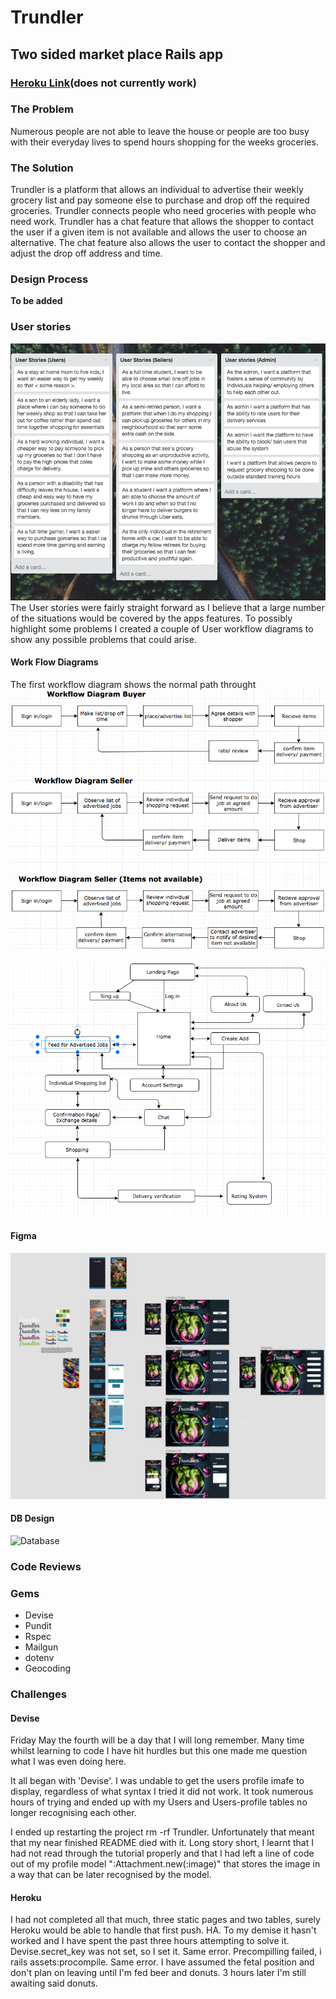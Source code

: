 # Trundler
## Two sided market place Rails app

### [Heroku Link](https://ancient-citadel-81275.herokuapp.com/)(does not currently work)

### The Problem
Numerous people are not able to leave the house or people are too busy with their everyday lives to spend hours shopping for the weeks groceries.

### The Solution
Trundler is a platform that allows an individual to advertise their weekly grocery list and pay someone else to purchase and drop off the required groceries. Trundler connects people who need groceries with people who need work. Trundler has a chat feature that allows the shopper to contact the user if a given item is not available and allows the user to choose an alternative. The chat feature also allows the user to contact the shopper and adjust the drop off address and time.

### Design Process

**To be added**

### User stories
![Db](/app/assets/images/readme/Trello.png)
The User stories were fairly straight forward as I believe that a large number of the situations would be covered by the apps features. To possibly highlight some problems I created a couple of User workflow diagrams to show any possible problems that could arise.
<br>
#### Work Flow Diagrams
The first workflow diagram shows the normal path throught
![User workflow](/app/assets/images/readme/User-workflow.png)


![App Workflow](/app/assets/images/readme/App-workflow.png)

#### Figma
![Full Figma](/app/assets/images/readme/Figma-total.png)



#### DB Design
![Database](/apps/assets/images/readme/Database.png)

### Code Reviews


### Gems
- Devise
- Pundit
- Rspec
- Mailgun
- dotenv
- Geocoding

### Challenges
#### Devise
Friday May the fourth will be a day that I will long remember. Many time whilst learning to code I have hit hurdles but this one made me question what I was even doing here.

It all began with 'Devise'. I was undable to get the users profile imafe to display, regardless of what syntax I tried it did not work. It took numerous hours of trying and ended up with my Users and Users-profile tables no longer recognising each other.

I ended up restarting the project rm -rf Trundler. Unfortunately that meant that my near finished README died with it. Long story short, I learnt that I had not read through the tutorial properly and that I had left a line of code out of my profile model ":Attachment.new(:image)" that stores the image in a way that can be later recognised by the model.
#### Heroku
I had not completed all that much, three static pages and two tables, surely Heroku would be able to handle that first push. HA. To my demise it hasn't worked and I have spent the past three hours attempting to solve it. Devise.secret_key was not set, so I set it. Same error. Precompilling failed, i rails assets:procompile. Same error. I have assumed the fetal position and don't plan on leaving until I'm fed beer and donuts. 3 hours later I'm still awaiting said donuts.
